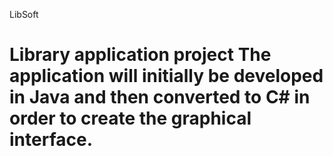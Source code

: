 LibSoft

Library application project 
The application will initially be developed in Java and then converted to C# in order to create the graphical interface.
=======
